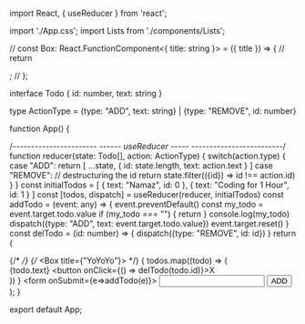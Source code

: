 import React, { useReducer } from 'react';

import './App.css';
import Lists from './components/Lists';

// const Box: React.FunctionComponent<{ title: string }> = ({ title }) => {
//   return <div></div>;
// };

interface Todo {
  id: number,
  text: string
}

type ActionType = {type: "ADD", text: string} | {type: "REMOVE", id: number}

function App() {

  /*----------------------- 
  ------  useReducer  ----- 
  -------------------------*/
  function reducer(state: Todo[], action: ActionType) {
    switch(action.type) {
      case "ADD":
        return [
          ...state,
          {
            id: state.length,
            text: action.text
          }
        ]
      case "REMOVE":
        // destructuring the id
        return state.filter(({id}) => id !== action.id)
    }
  }
  const initialTodos = [
    {
      text: "Namaz",
      id: 0
    },
    {
      text: "Coding for 1 Hour",
      id: 1
    }
  ]
  const  [todos, dispatch] = useReducer(reducer, initialTodos)
  const addTodo = (event: any) => {
    event.preventDefault()
    const my_todo = event.target.todo.value
    if (my_todo === "") {
      return
    }
    console.log(my_todo)
    dispatch({type: "ADD", text: event.target.todo.value})
    event.target.reset()
  }
  const delTodo = (id: number) => {
    dispatch({type: "REMOVE", id: id})
  }
  return (
    <div className="App">
      {/* <Lists></Lists> */}
      {/* <Box title={"YoYoYo"}></Box> */}
      {
        todos.map((todo) => (
          <div key={todo.id}>
            {todo.text} <button onClick={() => delTodo(todo.id)}>X</button>
          </div>
        ))
      }
      <form onSubmit={e=>addTodo(e)}>
        <input type="text" name="" id="todo" />
        <input type="submit" value="ADD" />
      </form>
    </div>
  );
}

export default App;
